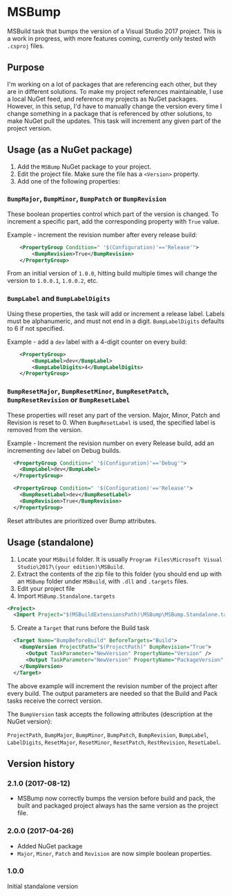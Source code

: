 # MSBump
MSBuild task that bumps the version of a Visual Studio 2017 project.
This is a work in progress, with more features coming, currently only tested with `.csproj` files.

## Purpose

I'm working on a lot of packages that are referencing each other, but they are in different solutions.
To make my project references maintainable, I use a local NuGet feed, and reference my projects as NuGet packages.
However, in this setup, I'd have to manually change the version every time I change something in a package
that is referenced by other solutions, to make NuGet pull the updates. This task will increment any given
part of the project version.

## Usage (as a NuGet package)

1. Add the `MSBump` NuGet package to your project.
2. Edit the project file. Make sure the file has a `<Version>` property.
3. Add one of the following properties:

### `BumpMajor`, `BumpMinor`, `BumpPatch` or `BumpRevision`
These boolean properties control which part of the version is changed. 
To increment a specific part, add the corresponding property with `True` value.

Example - increment the revision number after every release build:
```xml
    <PropertyGroup Condition=" '$(Configuration)'=='Release'">
        <BumpRevision>True</BumpRevision>
    </PropertyGroup>
```
From an initial version of `1.0.0`, hitting build multiple times will change the version to `1.0.0.1`, `1.0.0.2`, etc.

### `BumpLabel` and `BumpLabelDigits`
Using these properties, the task will add or increment a release label. Labels must be alphanumeric, and must not end in a digit. `BumpLabelDigits` defaults to 6 if not specified.

Example - add a `dev` label with a 4-digit counter on every build:
```xml
    <PropertyGroup>
        <BumpLabel>dev</BumpLabel>
        <BumpLabelDigits>4</BumpLabelDigits>
    </PropertyGroup>   
```

### `BumpResetMajor`, `BumpResetMinor`, `BumpResetPatch`, `BumpResetRevision` or `BumpResetLabel`

These properties will reset any part of the version. Major, Minor, Patch and Revision is reset to 0. When `BumpResetLabel` is used, the specified label is removed from the version.

Example - Increment the revision number on every Release build, add an incrementing `dev` label on Debug builds.
```xml
  <PropertyGroup Condition=" '$(Configuration)'=='Debug'">
    <BumpLabel>dev</BumpLabel>
  </PropertyGroup>

  <PropertyGroup Condition=" '$(Configuration)'=='Release'">
    <BumpResetLabel>dev</BumpResetLabel>
    <BumpRevision>True</BumpRevision>
  </PropertyGroup>
```

Reset attributes are prioritized over Bump attributes.

## Usage (standalone)

1. Locate your `MSBuild` folder. It is usually `Program Files\Microsoft Visual Studio\2017\(your edition)\MSBuild`.
2. Extract the contents of the zip file to this folder (you should end up with an `MSBump` folder under `MSBuild`, with `.dll` and `.targets` files.
3. Edit your project file
4. Import `MSBump.Standalone.targets`

```xml
<Project>
  <Import Project="$(MSBuildExtensionsPath)\MSBump\MSBump.Standalone.targets" />
```

5. Create a `Target` that runs before the Build task

```xml
  <Target Name="BumpBeforeBuild" BeforeTargets="Build">
    <BumpVersion ProjectPath="$(ProjectPath)" BumpRevision="True">
      <Output TaskParameter="NewVersion" PropertyName="Version" />
      <Output TaskParameter="NewVersion" PropertyName="PackageVersion" />
    </BumpVersion>
  </Target>
```
The above example will increment the revision number of the project after every build. The output parameters are needed so that the Build and Pack tasks receive the correct version.

The `BumpVersion` task accepts the following attributes (description at the NuGet version):

`ProjectPath`, `BumpMajor`, `BumpMinor`, `BumpPatch`, `BumpRevision`, `BumpLabel`, `LabelDigits`, `ResetMajor`, `ResetMinor`, `ResetPatch`, `RestRevision`, `ResetLabel`.

## Version history

### 2.1.0 (2017-08-12)

* MSBump now correctly bumps the version before build and pack, the built and packaged project always has the same version as the project file.

### 2.0.0 (2017-04-26)

* Added NuGet package
* `Major`, `Minor`, `Patch` and `Revision` are now simple boolean properties.

### 1.0.0
Initial standalone version